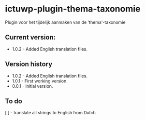 # ictuwp-plugin-thema-taxonomie
Plugin voor het tijdelijk aanmaken van de 'thema'-taxonomie


## Current version:
* 1.0.2 - Added English translation files.

## Version history
* 1.0.2 - Added English translation files.
* 1.0.1 - First working version.
* 0.0.1 - Initial version.

## To do
[ ] - translate all strings to English from Dutch
